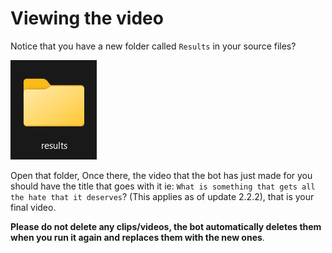 # Viewing the video

Notice that you have a new folder called `Results` in your source files?

![wtv](<.gitbook/assets/image (8).png>)

Open that folder, Once there, the video that the bot has just made for you should have the title that goes with it ie: `What is something that gets all the hate that it deserves`? (This applies as of update 2.2.2), that is your final video.

**Please do not delete any clips/videos, the bot automatically deletes them when you run it again and replaces them with the new ones**.
